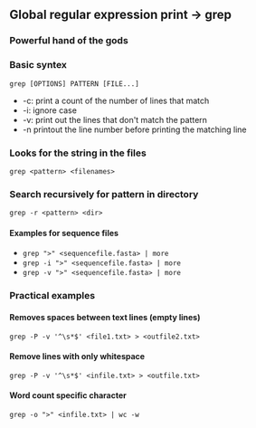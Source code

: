 ## Global regular expression print -> grep
### Powerful hand of the gods

### Basic syntex 
```grep [OPTIONS] PATTERN [FILE...]```

- -c: print a count of the number of lines that match
- -i: ignore case 
- -v: print out the lines that don't match the pattern
- -n printout the line number before printing the matching line

### Looks for the string in the files
```grep <pattern> <filenames>```    
  
### Search recursively for pattern in directory
```grep -r <pattern> <dir>```       

#### Examples for sequence files 
- ```grep ">" <sequencefile.fasta> | more```
- ```grep -i ">" <sequencefile.fasta> | more```
- ```grep -v ">" <sequencefile.fasta> | more```

### Practical examples 

#### Removes spaces between text lines (empty lines)
```grep -P -v '^\s*$' <file1.txt> > <outfile2.txt>```

#### Remove lines with only whitespace
```grep -P -v '^\s*$' <infile.txt> > <outfile.txt>```

#### Word count specific character
```grep -o ">" <infile.txt> | wc -w```

